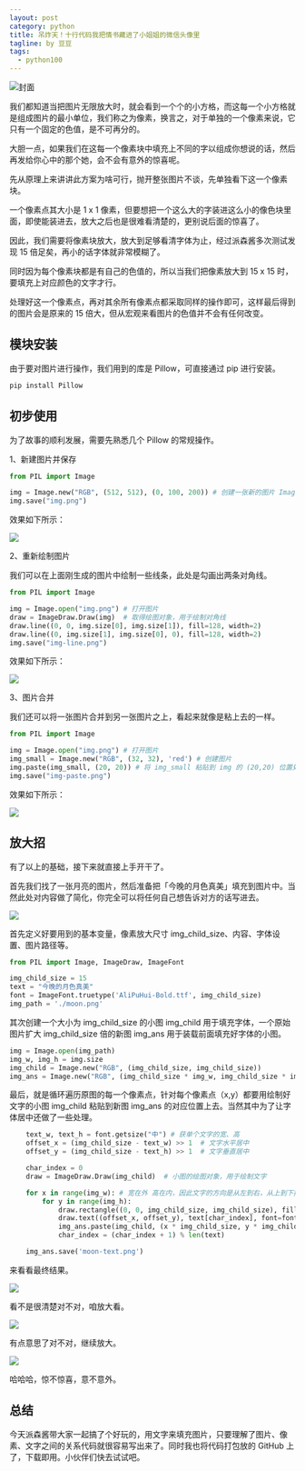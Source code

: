 ```yaml
---
layout: post
category: python
title: 吊炸天！十行代码我把情书藏进了小姐姐的微信头像里
tagline: by 豆豆
tags: 
  - python100
---
```


![封面](https://raw.githubusercontent.com/JustDoPython/justdopython.github.io/master/assets/images/2021/09/text-img/000.png)

我们都知道当把图片无限放大时，就会看到一个个的小方格，而这每一个小方格就是组成图片的最小单位，我们称之为像素，换言之，对于单独的一个像素来说，它只有一个固定的色值，是不可再分的。

大胆一点，如果我们在这每一个像素块中填充上不同的字以组成你想说的话，然后再发给你心中的那个她，会不会有意外的惊喜呢。

<!--more-->

先从原理上来讲讲此方案为啥可行，抛开整张图片不谈，先单独看下这一个像素块。

一个像素点其大小是 1 x 1 像素，但要想把一个这么大的字装进这么小的像色块里面，即使能装进去，放大之后也是很难看清楚的，更别说后面的惊喜了。

因此，我们需要将像素块放大，放大到足够看清字体为止，经过派森酱多次测试发现 15 倍足矣，再小的话字体就非常模糊了。

同时因为每个像素块都是有自己的色值的，所以当我们把像素放大到 15 x 15 时，要填充上对应颜色的文字才行。

处理好这一个像素点，再对其余所有像素点都采取同样的操作即可，这样最后得到的图片会是原来的 15 倍大，但从宏观来看图片的色值并不会有任何改变。

## 模块安装

由于要对图片进行操作，我们用到的库是 Pillow，可直接通过 pip 进行安装。

```python
pip install Pillow
```

## 初步使用

为了故事的顺利发展，需要先熟悉几个 Pillow 的常规操作。

1、新建图片并保存

```python
from PIL import Image

img = Image.new("RGB", (512, 512), (0, 100, 200)) # 创建一张新的图片 Image.new(mode, size, color=0) 
img.save("img.png")
```

效果如下所示：

![](https://raw.githubusercontent.com/JustDoPython/justdopython.github.io/master/assets/images/2021/09/text-img/001.png)

2、重新绘制图片

我们可以在上面刚生成的图片中绘制一些线条，此处是勾画出两条对角线。

```python
from PIL import Image

img = Image.open("img.png") # 打开图片
draw = ImageDraw.Draw(img)  # 取得绘图对象，用于绘制对角线
draw.line((0, 0, img.size[0], img.size[1]), fill=128, width=2)
draw.line((0, img.size[1], img.size[0], 0), fill=128, width=2)
img.save("img-line.png")
```

效果如下所示：

![](https://raw.githubusercontent.com/JustDoPython/justdopython.github.io/master/assets/images/2021/09/text-img/002.png)

3、图片合并

我们还可以将一张图片合并到另一张图片之上，看起来就像是粘上去的一样。

```python
from PIL import Image

img = Image.open("img.png") # 打开图片
img_small = Image.new("RGB", (32, 32), 'red') # 创建图片
img.paste(img_small, (20, 20)) # 将 img_small 粘贴到 img 的 (20,20) 位置处
img.save("img-paste.png")
```

效果如下所示：

![](https://raw.githubusercontent.com/JustDoPython/justdopython.github.io/master/assets/images/2021/09/text-img/003.png)

## 放大招

有了以上的基础，接下来就直接上手开干了。

首先我们找了一张月亮的图片，然后准备把「今晚的月色真美」填充到图片中。当然此处对内容做了简化，你完全可以将任何自己想告诉对方的话写进去。

![](https://raw.githubusercontent.com/JustDoPython/justdopython.github.io/master/assets/images/2021/09/text-img/004.png)

首先定义好要用到的基本变量，像素放大尺寸 img_child_size、内容、字体设置、图片路径等。

```python
from PIL import Image, ImageDraw, ImageFont

img_child_size = 15
text = "今晚的月色真美"
font = ImageFont.truetype('AliPuHui-Bold.ttf', img_child_size) 
img_path = './moon.png'
```

其次创建一个大小为 img_child_size 的小图 img_child 用于填充字体，一个原始图片扩大 img_child_size 倍的新图 img_ans 用于装载前面填充好字体的小图。

```python
img = Image.open(img_path)
img_w, img_h = img.size
img_child = Image.new("RGB", (img_child_size, img_child_size))
img_ans = Image.new("RGB", (img_child_size * img_w, img_child_size * img_h))
```

最后，就是循环遍历原图的每一个像素点，针对每个像素点（x,y）都要用绘制好文字的小图 img_child 粘贴到新图 img_ans 的对应位置上去。当然其中为了让字体居中还做了一些处理。

```python
    text_w, text_h = font.getsize("中") # 获单个文字的宽、高
    offset_x = (img_child_size - text_w) >> 1  # 文字水平居中
    offset_y = (img_child_size - text_h) >> 1  # 文字垂直居中

    char_index = 0
    draw = ImageDraw.Draw(img_child)  # 小图的绘图对象，用于绘制文字

    for x in range(img_w): # 宽在外 高在内，因此文字的方向是从左到右，从上到下排列的
        for y in range(img_h):
            draw.rectangle((0, 0, img_child_size, img_child_size), fill='lightgray') # 绘制背景，看起来会好一些
            draw.text((offset_x, offset_y), text[char_index], font=font, fill=img.getpixel((x, y))) # 用（x,y）处像素点的色值绘制字体
            img_ans.paste(img_child, (x * img_child_size, y * img_child_size)) 
            char_index = (char_index + 1) % len(text) 

    img_ans.save('moon-text.png')
```

来看看最终结果。

![](https://raw.githubusercontent.com/JustDoPython/justdopython.github.io/master/assets/images/2021/09/text-img/005.png)

看不是很清楚对不对，咱放大看。

![](https://raw.githubusercontent.com/JustDoPython/justdopython.github.io/master/assets/images/2021/09/text-img/006.png)

有点意思了对不对，继续放大。

![](https://raw.githubusercontent.com/JustDoPython/justdopython.github.io/master/assets/images/2021/09/text-img/007.png)

哈哈哈，惊不惊喜，意不意外。

## 总结

今天派森酱带大家一起搞了个好玩的，用文字来填充图片，只要理解了图片、像素、文字之间的关系代码就很容易写出来了。同时我也将代码打包放的 GitHub 上了，下载即用。小伙伴们快去试试吧。